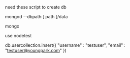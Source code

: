 need these script to create db

mongod --dbpath [ path  ]/data

mongo

use nodetest

db.usercollection.insert({ "username" : "testuser", "email" : "testuser@youngpark.com" })

